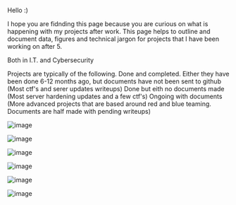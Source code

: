 Hello :)

I hope you are fidnding this page because you are curious on what is happening with my projects after work.
This page helps to outline and document data, figures and technical jargon for projects that I have been working on after 5.

Both in I.T. and Cybersecurity

Projects are typically of the following.
Done and completed. Either they have been done 6-12 months ago, but documents have not been sent to github (Most ctf's and serer updates writeups)
Done but eith no documents made (Most server hardening updates and a few ctf's)
Ongoing with documents (More advanced projects that are based around red and blue teaming. Documents are half made with pending writeups)



![image](https://github.com/user-attachments/assets/907eb123-fa9c-4d53-819c-13d7e169307f)

![image](https://github.com/user-attachments/assets/98853a8c-ca85-4870-8ab8-4c70172d970b)

![image](https://github.com/user-attachments/assets/de86ba6a-709f-4bbf-8305-67837864c549)

![image](https://github.com/user-attachments/assets/d8cec908-132e-4747-813e-630837da4fbf)

![image](https://github.com/user-attachments/assets/b3369fa9-25d7-4903-8dc0-a889c2de2fc8)

![image](https://github.com/user-attachments/assets/9cd5a199-9f8e-41fb-8185-4869e0ecefca)


